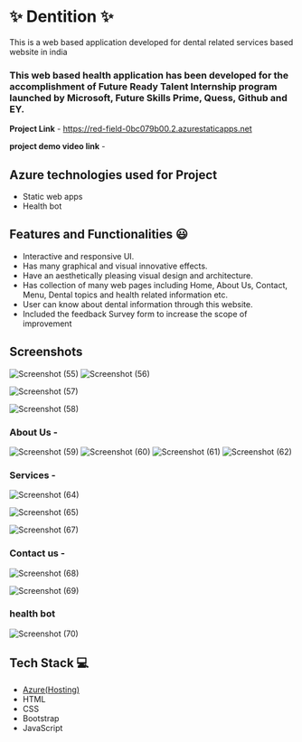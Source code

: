 # ✨  Dentition ✨

This is a web based application developed for dental related services based website in india

### This web based health application has been developed for the accomplishment of Future Ready Talent Internship program launched by Microsoft, Future Skills Prime, Quess, Github and EY.


**Project Link** - https://red-field-0bc079b00.2.azurestaticapps.net

**project demo video link** - 

## Azure technologies used for Project

- Static web apps
- Health bot

## Features and Functionalities 😃

- Interactive and responsive UI.
- Has many graphical and visual innovative effects.
- Have an aesthetically pleasing visual design and architecture.
- Has collection of many web pages including Home, About Us, Contact, Menu, Dental topics and health related information etc.
- User can know about dental information through this website.
- Included the feedback Survey form to increase the scope of improvement 

## Screenshots
![Screenshot (55)](https://user-images.githubusercontent.com/119277393/212461098-65991f6d-a81a-4279-beb7-d6a6f728aff1.png)
![Screenshot (56)](https://user-images.githubusercontent.com/119277393/212461106-8160ccce-5e01-490b-bb48-ef6cab7ea31e.png)

![Screenshot (57)](https://user-images.githubusercontent.com/119277393/212461114-bbc2a11d-c292-4821-8db5-7c96b1395398.png)


![Screenshot (58)](https://user-images.githubusercontent.com/119277393/212461127-a9137533-f798-4016-a973-92ee03036f4d.png)


   

### About Us -
![Screenshot (59)](https://user-images.githubusercontent.com/119277393/212461150-63c23745-4ff7-4323-9162-784d29a50b82.png)
![Screenshot (60)](https://user-images.githubusercontent.com/119277393/212461156-0b2c3824-6776-42fb-89c5-2010add0f527.png)
![Screenshot (61)](https://user-images.githubusercontent.com/119277393/212461159-58efb3d1-8f85-4ca7-b89e-98e94aaa9c97.png)
![Screenshot (62)](https://user-images.githubusercontent.com/119277393/212461166-8bebb60a-d1d9-4ef4-ac6b-862b61540c23.png)




### Services -
![Screenshot (64)](https://user-images.githubusercontent.com/119277393/212461186-d696db9f-283a-4330-8133-3544d3049f78.png)

![Screenshot (65)](https://user-images.githubusercontent.com/119277393/212461192-d2bc5c07-cfcc-4125-a4e9-4256dd4e56f3.png)

![Screenshot (67)](https://user-images.githubusercontent.com/119277393/212461198-e553a4a9-65e4-42c6-89dc-157bd780fc6c.png)


### Contact us -
![Screenshot (68)](https://user-images.githubusercontent.com/119277393/212461202-65fbfa26-14c0-41c7-ae8e-d165fe5c6073.png)

![Screenshot (69)](https://user-images.githubusercontent.com/119277393/212461204-7e2f3cb8-fbee-46a4-b1bb-a1a1dc9b9ee5.png)



### health bot

![Screenshot (70)](https://user-images.githubusercontent.com/119277393/212461219-df602c0a-fbcf-4572-887f-aa87c76ac9d7.png)




## Tech Stack 💻

- [Azure(Hosting)](https://azure.microsoft.com/en-in/features/azure-portal/)
- HTML
- CSS
- Bootstrap
- JavaScript
